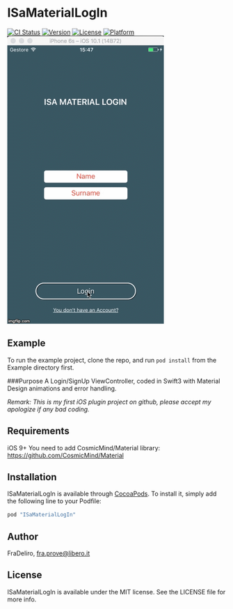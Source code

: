 # ISaMaterialLogIn

[![CI Status](http://img.shields.io/travis/FraDeliro/ISaMaterialLogIn.svg?style=flat)](https://travis-ci.org/FraDeliro/ISaMaterialLogIn)
[![Version](https://img.shields.io/cocoapods/v/ISaMaterialLogIn.svg?style=flat)](http://cocoapods.org/pods/ISaMaterialLogIn)
[![License](https://img.shields.io/cocoapods/l/ISaMaterialLogIn.svg?style=flat)](http://cocoapods.org/pods/ISaMaterialLogIn)
[![Platform](https://img.shields.io/cocoapods/p/ISaMaterialLogIn.svg?style=flat)](http://cocoapods.org/pods/ISaMaterialLogIn)
![Alt text](/Example/ISaMaterialLogIn/ISaMaterialLogin.gif?raw=true)

## Example
To run the example project, clone the repo, and run `pod install` from the Example directory first.

###Purpose
A Login/SignUp ViewController, coded in Swift3 with Material Design animations and error handling. 

_Remark: This is my first iOS plugin project on github, please accept my apologize if any bad coding._

## Requirements
iOS 9+
You need to add CosmicMind/Material library: https://github.com/CosmicMind/Material

## Installation

ISaMaterialLogIn is available through [CocoaPods](http://cocoapods.org). To install
it, simply add the following line to your Podfile:

```ruby
pod "ISaMaterialLogIn"
```

## Author

FraDeliro, fra.prove@libero.it

## License

ISaMaterialLogIn is available under the MIT license. See the LICENSE file for more info.
